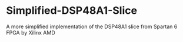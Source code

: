 # Simplified-DSP48A1-Slice
A more simplified implementation of the DSP48A1 slice from Spartan 6 FPGA by Xilinx AMD

